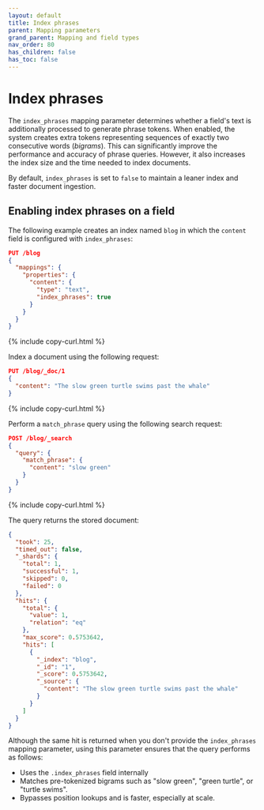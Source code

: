 ```yaml
---
layout: default
title: Index phrases
parent: Mapping parameters
grand_parent: Mapping and field types
nav_order: 80
has_children: false
has_toc: false
---
```


# Index phrases

The `index_phrases` mapping parameter determines whether a field's text is additionally processed to generate phrase tokens. When enabled, the system creates extra tokens representing sequences of exactly two consecutive words (_bigrams_). This can significantly improve the performance and accuracy of phrase queries. However, it also increases the index size and the time needed to index documents.

By default, `index_phrases` is set to `false` to maintain a leaner index and faster document ingestion.

## Enabling index phrases on a field

The following example creates an index named `blog` in which the `content` field is configured with `index_phrases`:

```json
PUT /blog
{
  "mappings": {
    "properties": {
      "content": {
        "type": "text",
        "index_phrases": true
      }
    }
  }
}
```
{% include copy-curl.html %}

Index a document using the following request:

```json
PUT /blog/_doc/1
{
  "content": "The slow green turtle swims past the whale"
}
```
{% include copy-curl.html %}

Perform a `match_phrase` query using the following search request:

```json
POST /blog/_search
{
  "query": {
    "match_phrase": {
      "content": "slow green"
    }
  }
}
```
{% include copy-curl.html %}

The query returns the stored document:

```json
{
  "took": 25,
  "timed_out": false,
  "_shards": {
    "total": 1,
    "successful": 1,
    "skipped": 0,
    "failed": 0
  },
  "hits": {
    "total": {
      "value": 1,
      "relation": "eq"
    },
    "max_score": 0.5753642,
    "hits": [
      {
        "_index": "blog",
        "_id": "1",
        "_score": 0.5753642,
        "_source": {
          "content": "The slow green turtle swims past the whale"
        }
      }
    ]
  }
}
```

Although the same hit is returned when you don't provide the `index_phrases` mapping parameter, using this parameter ensures that the query performs as follows:

- Uses the `.index_phrases` field internally
- Matches pre-tokenized bigrams such as "slow green", "green turtle", or "turtle swims".
- Bypasses position lookups and is faster, especially at scale.